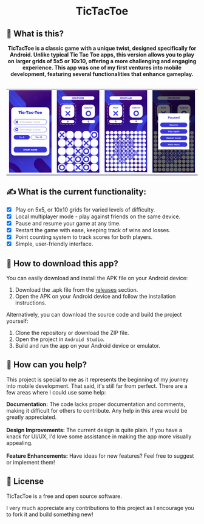 <h1 align="center">TicTacToe</h1>

## 🤔 What is this?
<div align="center"><strong> TicTacToe is a classic game with a unique twist, designed specifically for Android. Unlike typical Tic Tac Toe apps, this version allows you to play on larger grids of 5x5 or 10x10, offering a more challenging and engaging experience. This app was one of my first ventures into mobile development, featuring several functionalities that enhance gameplay. </strong></div><br>

<table>
  <tr>
    <td><img src="https://github.com/noeltakacs/tic-tac-toe/blob/main/TicTacToe/app/screenshots/screenshot1.png" width="1000"></td>
    <td><img src="https://github.com/noeltakacs/tic-tac-toe/blob/main/TicTacToe/app/screenshots/screenshot2.png" width="1000"></td>
    <td><img src="https://github.com/noeltakacs/tic-tac-toe/blob/main/TicTacToe/app/screenshots/screenshot3.png" width="1000"></td>
    <td><img src="https://github.com/noeltakacs/tic-tac-toe/blob/main/TicTacToe/app/screenshots/screenshot4.png" width="1000"></td>
  </tr>
</table>

## ✍️ What is the current functionality:
- [x] Play on 5x5, or 10x10 grids for varied levels of difficulty.
- [x] Local multiplayer mode - play against friends on the same device.
- [x] Pause and resume your game at any time.
- [x] Restart the game with ease, keeping track of wins and losses.
- [x] Point counting system to track scores for both players.
- [x] Simple, user-friendly interface.

## 📲 How to download this app?
You can easily download and install the APK file on your Android device:
1. Download the .apk file from the [releases](https://github.com/noeltakacs/tic-tac-toe/releases/tag/v1.0.0) section.
2. Open the APK on your Android device and follow the installation instructions.

Alternatively, you can download the source code and build the project yourself:
1. Clone the repository or download the ZIP file.
2. Open the project in ``Android Studio``.
3. Build and run the app on your Android device or emulator.

## 🫶 How can you help?
This project is special to me as it represents the beginning of my journey into mobile development. That said, it's still far from perfect. There are a few areas where I could use some help:

<strong>Documentation:</strong> The code lacks proper documentation and comments, making it difficult for others to contribute. Any help in this area would be greatly appreciated.<br><br>
<strong>Design Improvements:</strong> The current design is quite plain. If you have a knack for UI/UX, I'd love some assistance in making the app more visually appealing.<br><br>
<strong>Feature Enhancements:</strong> Have ideas for new features? Feel free to suggest or implement them!

## 📠 License

TicTacToe is a free and open source software. 

I very much appreciate any contributions to this project as I encourage you to fork it and build something new!
